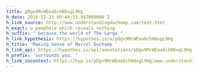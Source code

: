 ```yaml
---
title: pDgx9McWEea6chN8xgL9Hg
h_date: 2016-12-21 00:44:33.947000000 Z
h_link_source: http://www.understandingduchamp.com/text.html
h_exact: a peephole which reveals nothing
h_suffix: " because the world of The Large "
h_link_hypothesis: https://hypothes.is/a/pDgx9McWEea6chN8xgL9Hg
h_title: 'Making Sense of Marcel Duchamp '
h_link_api: https://hypothes.is/api/annotations/pDgx9McWEea6chN8xgL9Hg
h_prefix: 'surrounds you. '
h_link_incontext: https://hyp.is/pDgx9McWEea6chN8xgL9Hg/www.understandingduchamp.com/text.html
---
```


